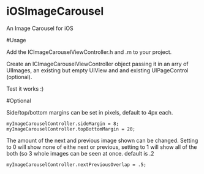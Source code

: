 iOSImageCarousel
================

An Image Carousel for iOS


#Usage

Add the ICImageCarouselViewController.h and .m to your project.

Create an ICImageCarouselViewController object passing it in an arry of UIImages, an existing but empty UIView and and existing UIPageControl (optional).

Test it works :)

#Optional

Side/top/bottom margins can be set in pixels, default to 4px each. 

    myImageCarouselController.sideMargin = 8;
    myImageCarouselController.topBottomMargin = 20;
  
The amount of the next and previous image shown can be changed. Setting to 0 will show none of eithe next or previous, setting to 1 will show all of the both (so 3 whole images can be seen at once. default is .2

    myImageCarouselController.nextPreviousOverlap = .5;
  
